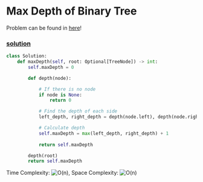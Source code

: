 # Max Depth of Binary Tree

Problem can be found in [here](https://leetcode.com/problems/maximum-depth-of-binary-tree/)!

### [solution](/BinaryTree/104-MaxDepthOfBinaryTree/solution.py)

```python
class Solution:
    def maxDepth(self, root: Optional[TreeNode]) -> int:
        self.maxDepth = 0

        def depth(node):

            # If there is no node
            if node is None:
                return 0 

            # Find the depth of each side
            left_depth, right_depth = depth(node.left), depth(node.right)

            # Calculate depth
            self.maxDepth = max(left_depth, right_depth) + 1
            
            return self.maxDepth

        depth(root)
        return self.maxDepth
```

Time Complexity: ![O(n)](<https://latex.codecogs.com/svg.image?\inline&space;O(n)>), Space Complexity: ![O(n)](<https://latex.codecogs.com/svg.image?\inline&space;O(n)>)
